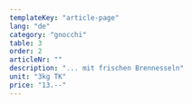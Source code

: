```yaml
---
templateKey: "article-page"
lang: "de"
category: "gnocchi"
table: 3
order: 2
articleNr: ""
description: "... mit frischen Brennesseln"
unit: "3kg TK"
price: "13.--"
---
```

